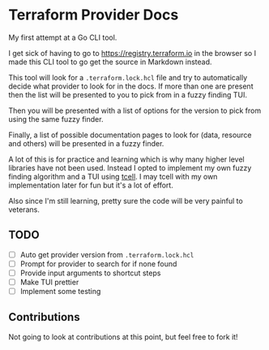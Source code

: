 # Terraform Provider Docs
My first attempt at a Go CLI tool.

I get sick of having to go to https://registry.terraform.io in the browser 
so I made this CLI tool to go get the source in Markdown instead.

This tool will look for a `.terraform.lock.hcl` file and try to automatically 
decide what provider to look for in the docs. If more than one are present then
the list will be presented to you to pick from in a fuzzy finding TUI.

Then you will be presented with a list of options for the version to pick from
using the same fuzzy finder.

Finally, a list of possible documentation pages to look for (data, resource and 
others) will be presented in a fuzzy finder.

A lot of this is for practice and learning which is why many higher level 
libraries have not been used. Instead I opted to implement my own fuzzy finding
algorithm and a TUI using [tcell](https://github.com/gdamore/tcell). I may 
tcell with my own implementation later for fun but it's a lot of effort.

Also since I'm still learning, pretty sure the code will be very painful to
veterans.

## TODO
- [ ] Auto get provider version from `.terraform.lock.hcl`
- [ ] Prompt for provider to search for if none found
- [ ] Provide input arguments to shortcut steps
- [ ] Make TUI prettier 
- [ ] Implement some testing

## Contributions
Not going to look at contributions at this point, but feel free to fork it!
